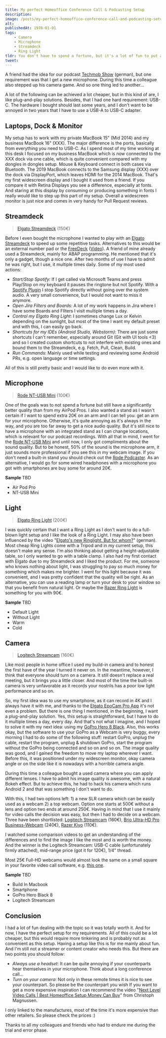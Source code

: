 ```yaml
---
title: My perfect Homeoffice Conference Call & Podcasting Setup
description: 
image: /posts/my-perfect-homeoffice-conference-call-and-podcasting-setup/setup_overview.png
alt: 
publishedAt: 1970-01-01
tags:   
    - Camera
    - Microphone
    - Streamdeck
    - Ring Light
tldr: You don't have to spend a fortune, but it's a lot of fun to put a little money in your hand.
tweet: 
---
```


A friend had the idea for our podcast [Techmob Show](https://techmob.show) (german), but one requirement was that I get a new microphone. During this time a colleague also stepped up his camera game. And so one thing led to another... 

A lot of the following can be achieved a lot cheaper, but in this kind of are, I like plug-and-play solutions. Besides, that I had one hard requirement: USB-C. The hardware I bought should last some years, and I don't want to be annoyed in two years that I have to use a USB-A to USB-C adapter.

## Laptops, Dock & Monitor

My setup has to work with my private MacBook 15" (Mid 2014) and my business MacBook 16" (XXX). The major difference is the ports, basically from everything you need to USB-C. As I spend most of my time working at this desk I focused on my business MacBook which is now connected to the XXX dock via one cable, which is quite convenient compared with my dongles in dongles setup. Mouse & Keyboard connect in both cases via Bluetooth. The 2019 MacBook connects to the Samsung display (XXX) over the dock via DisplayPort, which leaves HDMI for the 2014 MacBook. That's my first widescreen display and I bought it used from a friend. If you compare it with Retina Displays you see a difference, especially at fonts. And staring at this display by consuming or producing something in fonts I really would like to step up this part of my setup. Overall a widescreen monitor is just nice and comes in very handy for Pull Request reviews.

## Streamdeck

> [Elgato Streamdeck](https://www.elgato.com/en/stream-deck) (150€)

Before I even bought the microphone I wanted to play with an [Elgato Streamdeck](https://www.elgato.com/en/stream-deck) to speed up some repetitive tasks. Alternatives to this would be an external number pad or the [FreeDeck](https://github.com/FreeYourStream/freedeck-ino) ([Video](https://www.youtube.com/watch?v=-3Zw8hbpVq4)). 
A friend of mine already used a Streamdeck, mainly for ABAP programming. He mentioned that it's only a gadget, though a nice one.
After two months of use I have to admit he was right, but I use, it multiple times daily. Some of my most used actions:

- _Start/Stop Spotify_: If I get called via Microsoft Teams and press Play/Stop on my keyboard it pauses the ringtone but not Spotify. With a [Spotify Plugin]() I stop Spotify directly without going over the system audio. A very small convenience, but I would not want to miss it anymore.
- _Open Jira Filters and Boards_: A lot of my work happens in Jira where I have some Boards and FIlters I visit multiple times a day.
- _Control my Elgato Ring Light_: I sometimes change Lux or Kelvin depending on the sunlight, but most of the time I want my default preset and with this, I can easily go back.
- _Shortcuts for my IDEs (Android Studio, Webstorm)_: There are just some shortcuts I can't remember, especially around Git (Git with UI tools <3) and so I created custom shortcuts to not interfere with existing ones and bound them to the Streamdeck, e.g. Fetch, Pull, Clean, Build.
- _Run Commands_: Mainly used while testing and reviewing some Android PRs, e.g. open language or time settings.

All of this is still pretty basic and I would like to do even more with it.

## Microphone

> [Rode NT-USB Mini](https://en.rode.com/microphones/nt-usb_mini) (100€)

One of the goals was to not spend a fortune but still have a significantly better quality than from my AirPod Pros. I also wanted a stand as I wasn't certain if I want to spend extra 20€ on an arm and I can tell you: get an arm for your microphone. Otherwise, it's quite annoying as it's always in the way, and you are too far away to get a nice audio quality. But it's still nice to have a microphone with an integrated stand as I can change locations, which is relevant for our podcast recordings. With all that in mind, I went for the [Rode NT-USB Mini](https://en.rode.com/microphones/nt-usb_mini) and until now, I only got compliments about the sound quality. But to be honest, 50% of the sound is the microphone arm, it just sounds more professional if you see this in my webcam image. If you don't need a built-in stand you should check out the [Rode Podcaster](https://en.rode.com/microphones/podcaster). As an alternative, I would go for some wired headphones with a microphone you got with smartphones are buy some for around 20€.

**Sample** TBD

- Air Pod Pro
- NT-USB Mini

## Light

> [Elgato Ring Light](https://www.elgato.com/en/ring-light) (200€)

I was quickly certain that I want a Ring Light as I don't want to do a full-blown light setup and I like the look of a Ring Light. I may also have been influenced by the video "[Elgato's new Ringlight. But for whom?](https://www.youtube.com/watch?v=cmWhMVjlpB8)" (german). Most cheap Ring Lights come with a Tripod and in my current setup, this doesn't make any sense. I'm also thinking about getting a height-adjustable table, so I only wanted to go with a table clamp. I also had my first contact with Elgato due to my Streamdeck and I liked the product. For me, someone who knows nothing about light, I was struggling to pay so much money for something which makes me brighter. I went for this light because it was convenient, and I was pretty confident that the quality will be right. As an alternative, you can use a reading lamp or turn your desk to your window so that you benefit from natural light. Or maybe the [Razer Ring Light](https://www.razer.com/gb-en/streaming-accessories/razer-ring-light/RZ19-03660100-R3M1) is something for you with 90€.

**Sample** TBD

- Default Light
- Without Light
- Warm
- Cold


## Camera

> [Logitech Streamcam](https://www.logitech.com/de-de/products/webcams/streamcam.960-001281.html) (160€)

Like most people in home office I used my build-in camera and to honest the first have of the year I turned it never on. In the meantime, however, I think that everyone should turn on a camera. It still doesn't replace a real meeting, but it brings you a little closer. And most of the time the built-in camera is very unfavorable as it records your nostrils has a poor low light performance and so on.

So, my first idea was to use my smartphone, as it can record in 4K and I always have it with me, and thanks to the [Elgato EpoCam Pro App](TODO) it's not even a problem. But there is one thing I mentioned, in the beginning, I want a plug-and-play solution. Yes, this setup is straightforward, but I have to do it multiple times a day, every day. And that's not what I imagine, and I hoped to solve it with my next idea: using my [GoPro Hero 8 Black](TODO). Also, this works okay, but the software to use your GoPro as a Webcam is very buggy, every morning I had to do some of the following stuff: restart GoPro, unplug the cable, restart the program, unplug & shutdown GoPro, start the program without the GoPro being connected and so on and so on. The image quality was good, and I gained the freedom to move my laptop wherever I want. Before this, it was positioned under my widescreen monitor, okay camera angle or on the side like it is nowadays with a horrible camera angle.

During this time a colleague bought a used camera where you can apply different lenses. I have to admit his image quality is awesome, with a natural Bokeh effect. But to achieve this, he had to hack his camera which runs Android 2 and that was something I don't want to do.

With this, I had two options left: 1) a new SLR camera which can be easily used as a webcam 2) a top webcam. Option one starts at 500€ without a lens and option two ends at around 250€. Having in mind that I use it mainly for video calls the decision was easy, but then I had to decide on a webcam. Three have been shortlisted: [Logitech Streamcam](https://www.logitech.com/de-de/products/webcams/streamcam.960-001281.html) (160€), [Brio Ultra-HD Pro Business-Webcam](https://www.logitech.com/en-gb/products/webcams/brio-4k-hdr-webcam.960-001106.html) (240€), [Razer Kiyo](https://www.razer.com/gb-en/streaming-cameras/razer-kiyo/RZ19-02320100-R3U1) (110€).

I watched some comparison videos to get an understanding of the differences and to find the image I like the most and is worth the money. And the winner is the Logitech Streamcam: USB-C cable (unfortunately firmly attached), mid-range price (got it for 120€), 1/4" thread.

Most 25€ Full-HD webcams would almost look the same on a small square in your favorite video call software, e.g. [this one](https://www.aukey.com/products/fhd-webcam-1080p-live-streaming-camera-with-stereo-microphone).

**Sample** TBD

- Build In Macbook
- Smartphone
- GoPro Hero Black 8
- Logitech Streamcam

## Conclusion

I had a lot of fun dealing with the topic so it was totally worth it. And for now, I have the perfect setup for my requirements. All of this could be a lot cheaper, but this would require more tinkering and is probably not as convenient as this setup. Having a setup like this is for me mainly about fun. And I'm still not a streamer or content creator who needs this. But there are two points you should follow:
- _Always use a headset_: It can be quite annoying if your counterparts hear themselves in your microphone. Think about a long conference call...
- _Turn on your camera_: Not only in these remote times it is nice to see your counterpart. So please be the counterpart you wish
If you want to get a more expensive inspiration I can recommend the video "[Next Level Video Calls | Best Homeoffice Setup Money Can Buy](https://www.youtube.com/watch?v=rnZ-FHfrpAM)" from Christoph Magnussen.

<base-callout>I only linked to the manufactures, most of the time it's more expensive than other retailers. So please check the prices :)</base-callout>

<base-thanks>Thanks to all my colleagues and friends who had to endure me during the trial and error phase.</base-thanks>
